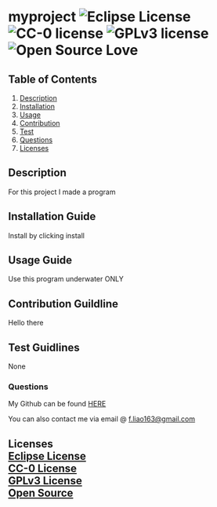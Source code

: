 
  # myproject ![Eclipse License](https://img.shields.io/badge/License-EPL%201.0-red.svg) ![CC-0 license](https://img.shields.io/badge/License-CC--0-blue.svg) ![GPLv3 license](https://img.shields.io/badge/License-GPLv3-blue.svg) ![Open Source Love](https://badges.frapsoft.com/os/v1/open-source.svg?v=103) 
  
  
  ## Table of Contents
  1. [Description](#abstract)
  2. [Installation](#installation)
  3. [Usage](#usage)
  4. [Contribution](#contribution)
  5. [Test](#test)
  6. [Questions](#questions)
  7. [Licenses](#licenses)
 
   

  ## Description <a name="abstract"></a>
  For this project I made a program

  ## Installation Guide <a name="installation"></a>
  Install by clicking install

  ## Usage Guide <a name="usage"></a>
  Use this program underwater ONLY

  ## Contribution Guildline <a name="coontribution"></a>
  Hello there

  ## Test Guidlines <a name="test"></a> 
  None
  
  ### Questions 
  
  My Github can be found [HERE](https://github.com/liaof)
    
  You can also contact me via email @ f.liao163@gmail.com
  
  ## Licenses <a name='licenses'></a></br>[Eclipse License](https://img.shields.io/badge/License-EPL%201.0-red.svg)</br> [CC-0 License](https://creativecommons.org/licenses/by-nd/4.0)</br> [GPLv3 License](http://perso.crans.org/besson/LICENSE.html)</br> [Open Source](https://github.com/ellerbrock/open-source-badges/)</br> 